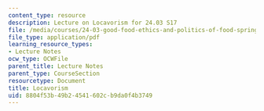 ```yaml
---
content_type: resource
description: Lecture on Locavorism for 24.03 S17
file: /media/courses/24-03-good-food-ethics-and-politics-of-food-spring-2017/8804f53b49b24541602cb9da0f4b3749_MIT24_03S17_lec23.pdf
file_type: application/pdf
learning_resource_types:
- Lecture Notes
ocw_type: OCWFile
parent_title: Lecture Notes
parent_type: CourseSection
resourcetype: Document
title: Locavorism
uid: 8804f53b-49b2-4541-602c-b9da0f4b3749
---
```

